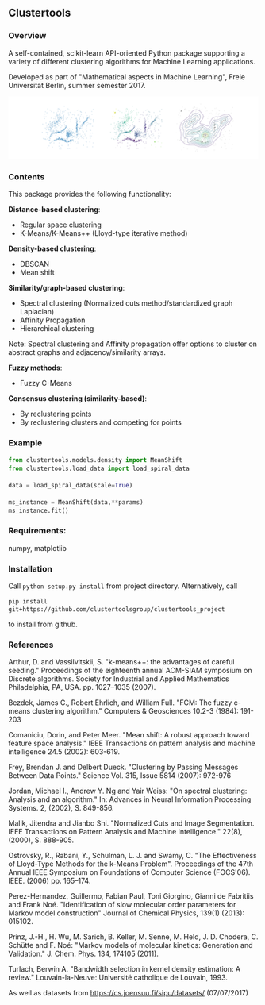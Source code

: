 
## Clustertools

### Overview

A self-contained, scikit-learn API-oriented Python package supporting a variety of different clustering algorithms for Machine Learning applications.

Developed as part of "Mathematical aspects in Machine Learning", Freie Universität Berlin, summer semester 2017.

![](https://raw.githubusercontent.com/clustertoolsgroup/clustertools_project/master/images/meanshift_examples.png)

### Contents
This package provides the following functionality:

**Distance-based clustering**:

- Regular space clustering 
- K-Means/K-Means++ (Lloyd-type iterative method)

**Density-based clustering**:

- DBSCAN
- Mean shift

**Similarity/graph-based clustering**:

- Spectral clustering (Normalized cuts method/standardized graph Laplacian)
- Affinity Propagation
- Hierarchical clustering

Note: Spectral clustering and Affinity propagation offer options to cluster on abstract graphs and adjacency/similarity arrays.

**Fuzzy methods**:

- Fuzzy C-Means

**Consensus clustering (similarity-based)**:

- By reclustering points
- By reclustering clusters and competing for points

### Example

```python
from clustertools.models.density import MeanShift
from clustertools.load_data import load_spiral_data

data = load_spiral_data(scale=True)

ms_instance = MeanShift(data,**params)
ms_instance.fit()
```

### Requirements:
numpy, matplotlib

### Installation
Call
```python setup.py install```
from project directory. Alternatively, call
```
pip install git+https://github.com/clustertoolsgroup/clustertools_project
``` 
to install from github.

### References

Arthur, D. and Vassilvitskii, S. "k-means++: the advantages of careful seeding." 
Proceedings of the eighteenth annual ACM-SIAM symposium on Discrete algorithms. Society for Industrial and Applied Mathematics Philadelphia, PA, USA. pp. 1027–1035 (2007).

Bezdek, James C., Robert Ehrlich, and William Full. "FCM: The fuzzy c-means clustering algorithm." Computers \& Geosciences 10.2-3 (1984): 191-203

Comaniciu, Dorin, and Peter Meer. "Mean shift: A robust approach toward feature space analysis." IEEE Transactions on pattern analysis and machine intelligence 24.5 (2002): 603-619.

Frey, Brendan J. and Delbert Dueck. "Clustering by Passing Messages Between Data Points."
Science Vol. 315, Issue 5814 (2007): 972-976

Jordan, Michael I., Andrew Y. Ng and Yair Weiss: "On spectral clustering: Analysis and an algorithm." In: Advances in Neural Information Processing Systems. 2, (2002), S. 849-856.

Malik, Jitendra and Jianbo Shi. "Normalized Cuts and Image Segmentation. IEEE Transactions on Pattern Analysis and Machine Intelligence." 22(8), (2000), S. 888-905.

Ostrovsky, R., Rabani, Y., Schulman, L. J. and Swamy, C. "The Effectiveness of Lloyd-Type Methods for the k-Means Problem". 
Proceedings of the 47th Annual IEEE Symposium on Foundations of Computer Science (FOCS'06). IEEE. (2006) pp. 165–174.

Perez-Hernandez, Guillermo, Fabian Paul, Toni Giorgino, Gianni de Fabritiis and Frank Noé.
"Identification of slow molecular order parameters for Markov model construction" Journal of Chemical Physics, 139(1) (2013): 015102. 

Prinz, J.-H., H. Wu, M. Sarich, B. Keller, M. Senne, M. Held, J. D. Chodera, C. Schütte and F. Noé: "Markov models of molecular kinetics: Generation and Validation." J. Chem. Phys. 134, 174105 (2011).

Turlach, Berwin A. "Bandwidth selection in kernel density estimation: A review." Louvain-la-Neuve: Université catholique de Louvain, 1993.


As well as datasets from https://cs.joensuu.fi/sipu/datasets/ (07/07/2017)

